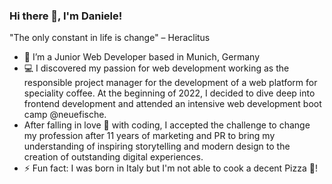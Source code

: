 ### Hi there 👋, I'm Daniele!

"The only constant in life is change" – Heraclitus 

- 🏡 I’m a Junior Web Developer based in Munich, Germany
- 💻 I discovered my passion for web development working as the responsible project manager for the development of a web platform for speciality coffee. At the beginning of 2022, I decided to dive deep into frontend development and attended an intensive web development boot camp @neuefische. 
- After falling in love 💓 with coding, I accepted the challenge to change my profession after 11 years of marketing and PR to bring my understanding of inspiring storytelling and modern design to the creation of outstanding digital experiences.
- ⚡ Fun fact: I was born in Italy but I'm not able to cook a decent Pizza 🍕!

